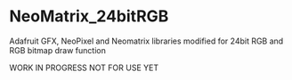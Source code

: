 NeoMatrix_24bitRGB
==================

Adafruit GFX, NeoPixel and Neomatrix libraries modified for 24bit RGB and RGB bitmap draw function

WORK IN PROGRESS NOT FOR USE YET
